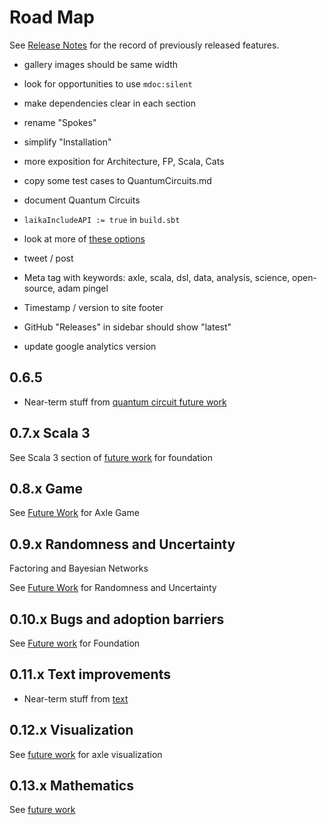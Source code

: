 # Road Map

See [Release Notes](ReleaseNotes.md) for the record of previously released features.

* gallery images should be same width
* look for opportunities to use `mdoc:silent`

* make dependencies clear in each section
* rename "Spokes"
* simplify "Installation"
* more exposition for Architecture, FP, Scala, Cats

* copy some test cases to QuantumCircuits.md
* document Quantum Circuits

* `laikaIncludeAPI := true` in `build.sbt`
* look at more of [these options](https://planet42.github.io/Laika/0.18/03-preparing-content/03-theme-settings.html)

* tweet / post

* Meta tag with keywords: axle, scala, dsl, data, analysis, science, open-source, adam pingel
* Timestamp / version to site footer
* GitHub "Releases" in sidebar should show "latest"
* update google analytics version

## 0.6.5

* Near-term stuff from [quantum circuit future work](../quantum_circuits/FutureWork.md)

## 0.7.x Scala 3

See Scala 3 section of [future work](../foundation/FutureWork.md) for foundation

## 0.8.x Game

See [Future Work](../game_theory/FutureWork.md) for Axle Game

## 0.9.x Randomness and Uncertainty

Factoring and Bayesian Networks

See [Future Work](../random_uncertain/FutureWork.md) for Randomness and Uncertainty

## 0.10.x Bugs and adoption barriers

See [Future work](../foundation/FutureWork.md) for Foundation

## 0.11.x Text improvements

* Near-term stuff from [text](../text/FutureWork.md)

## 0.12.x Visualization

See [future work](../visualization/FutureWork.md) for axle visualization

## 0.13.x Mathematics

See [future work](../math/FutureWork.md)

